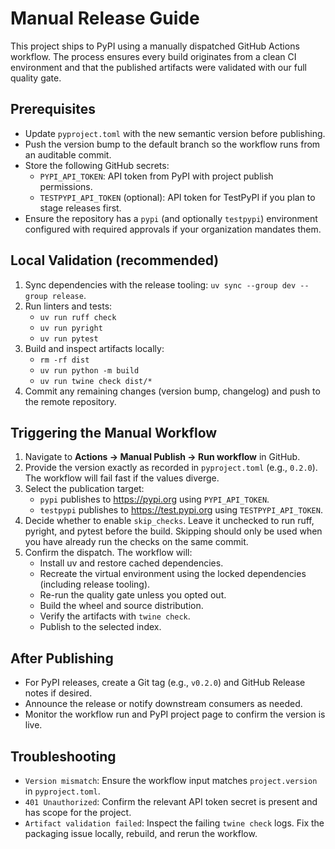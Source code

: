 # Manual Release Guide

This project ships to PyPI using a manually dispatched GitHub Actions workflow. The process ensures every build originates from a clean CI environment and that the published artifacts were validated with our full quality gate.

## Prerequisites
- Update `pyproject.toml` with the new semantic version before publishing.
- Push the version bump to the default branch so the workflow runs from an auditable commit.
- Store the following GitHub secrets:
  - `PYPI_API_TOKEN`: API token from PyPI with project publish permissions.
  - `TESTPYPI_API_TOKEN` (optional): API token for TestPyPI if you plan to stage releases first.
- Ensure the repository has a `pypi` (and optionally `testpypi`) environment configured with required approvals if your organization mandates them.

## Local Validation (recommended)
1. Sync dependencies with the release tooling: `uv sync --group dev --group release`.
2. Run linters and tests:
   - `uv run ruff check`
   - `uv run pyright`
   - `uv run pytest`
3. Build and inspect artifacts locally:
   - `rm -rf dist`
   - `uv run python -m build`
   - `uv run twine check dist/*`
4. Commit any remaining changes (version bump, changelog) and push to the remote repository.

## Triggering the Manual Workflow
1. Navigate to **Actions → Manual Publish → Run workflow** in GitHub.
2. Provide the version exactly as recorded in `pyproject.toml` (e.g., `0.2.0`). The workflow will fail fast if the values diverge.
3. Select the publication target:
   - `pypi` publishes to https://pypi.org using `PYPI_API_TOKEN`.
   - `testpypi` publishes to https://test.pypi.org using `TESTPYPI_API_TOKEN`.
4. Decide whether to enable `skip_checks`. Leave it unchecked to run ruff, pyright, and pytest before the build. Skipping should only be used when you have already run the checks on the same commit.
5. Confirm the dispatch. The workflow will:
   - Install uv and restore cached dependencies.
   - Recreate the virtual environment using the locked dependencies (including release tooling).
   - Re-run the quality gate unless you opted out.
   - Build the wheel and source distribution.
   - Verify the artifacts with `twine check`.
   - Publish to the selected index.

## After Publishing
- For PyPI releases, create a Git tag (e.g., `v0.2.0`) and GitHub Release notes if desired.
- Announce the release or notify downstream consumers as needed.
- Monitor the workflow run and PyPI project page to confirm the version is live.

## Troubleshooting
- `Version mismatch`: Ensure the workflow input matches `project.version` in `pyproject.toml`.
- `401 Unauthorized`: Confirm the relevant API token secret is present and has scope for the project.
- `Artifact validation failed`: Inspect the failing `twine check` logs. Fix the packaging issue locally, rebuild, and rerun the workflow.
